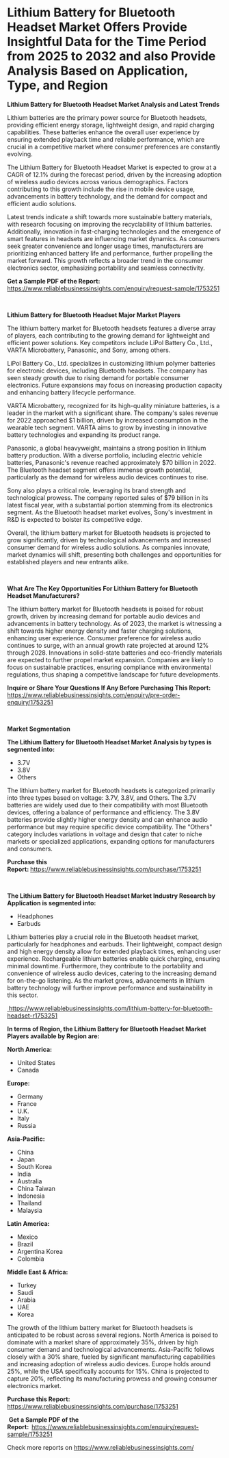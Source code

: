 <p><h1>Lithium Battery for Bluetooth Headset Market Offers Provide Insightful Data for the Time Period from 2025 to 2032 and also Provide Analysis Based on Application, Type, and Region</h1></p><p><strong>Lithium Battery for Bluetooth Headset Market Analysis and Latest Trends</strong></p>
<p><p>Lithium batteries are the primary power source for Bluetooth headsets, providing efficient energy storage, lightweight design, and rapid charging capabilities. These batteries enhance the overall user experience by ensuring extended playback time and reliable performance, which are crucial in a competitive market where consumer preferences are constantly evolving. </p><p>The Lithium Battery for Bluetooth Headset Market is expected to grow at a CAGR of 12.1% during the forecast period, driven by the increasing adoption of wireless audio devices across various demographics. Factors contributing to this growth include the rise in mobile device usage, advancements in battery technology, and the demand for compact and efficient audio solutions. </p><p>Latest trends indicate a shift towards more sustainable battery materials, with research focusing on improving the recyclability of lithium batteries. Additionally, innovation in fast-charging technologies and the emergence of smart features in headsets are influencing market dynamics. As consumers seek greater convenience and longer usage times, manufacturers are prioritizing enhanced battery life and performance, further propelling the market forward. This growth reflects a broader trend in the consumer electronics sector, emphasizing portability and seamless connectivity.</p></p>
<p><strong>Get a Sample PDF of the Report:&nbsp;</strong> <a href="https://www.reliablebusinessinsights.com/enquiry/request-sample/1753251?utm_campaign=2317&utm_medium=2&utm_source=Github&utm_content=ia&utm_term=10022025&utm_id=lithium-battery-for-bluetooth-headset">https://www.reliablebusinessinsights.com/enquiry/request-sample/1753251</a></p>
<p>&nbsp;</p>
<p><strong>Lithium Battery for Bluetooth Headset Major Market Players</strong></p>
<p><p>The lithium battery market for Bluetooth headsets features a diverse array of players, each contributing to the growing demand for lightweight and efficient power solutions. Key competitors include LiPol Battery Co., Ltd., VARTA Microbattery, Panasonic, and Sony, among others.</p><p>LiPol Battery Co., Ltd. specializes in customizing lithium polymer batteries for electronic devices, including Bluetooth headsets. The company has seen steady growth due to rising demand for portable consumer electronics. Future expansions may focus on increasing production capacity and enhancing battery lifecycle performance.</p><p>VARTA Microbattery, recognized for its high-quality miniature batteries, is a leader in the market with a significant share. The company's sales revenue for 2022 approached $1 billion, driven by increased consumption in the wearable tech segment. VARTA aims to grow by investing in innovative battery technologies and expanding its product range.</p><p>Panasonic, a global heavyweight, maintains a strong position in lithium battery production. With a diverse portfolio, including electric vehicle batteries, Panasonic's revenue reached approximately $70 billion in 2022. The Bluetooth headset segment offers immense growth potential, particularly as the demand for wireless audio devices continues to rise.</p><p>Sony also plays a critical role, leveraging its brand strength and technological prowess. The company reported sales of $79 billion in its latest fiscal year, with a substantial portion stemming from its electronics segment. As the Bluetooth headset market evolves, Sony's investment in R&D is expected to bolster its competitive edge.</p><p>Overall, the lithium battery market for Bluetooth headsets is projected to grow significantly, driven by technological advancements and increased consumer demand for wireless audio solutions. As companies innovate, market dynamics will shift, presenting both challenges and opportunities for established players and new entrants alike.</p></p>
<p>&nbsp;</p>
<p><strong>What Are The Key Opportunities For Lithium Battery for Bluetooth Headset Manufacturers?</strong></p>
<p><p>The lithium battery market for Bluetooth headsets is poised for robust growth, driven by increasing demand for portable audio devices and advancements in battery technology. As of 2023, the market is witnessing a shift towards higher energy density and faster charging solutions, enhancing user experience. Consumer preference for wireless audio continues to surge, with an annual growth rate projected at around 12% through 2028. Innovations in solid-state batteries and eco-friendly materials are expected to further propel market expansion. Companies are likely to focus on sustainable practices, ensuring compliance with environmental regulations, thus shaping a competitive landscape for future developments.</p></p>
<p><strong>Inquire or Share Your Questions If Any Before Purchasing This Report:</strong> <a href="https://www.reliablebusinessinsights.com/enquiry/pre-order-enquiry/1753251?utm_campaign=2317&utm_medium=2&utm_source=Github&utm_content=ia&utm_term=10022025&utm_id=lithium-battery-for-bluetooth-headset">https://www.reliablebusinessinsights.com/enquiry/pre-order-enquiry/1753251</a></p>
<p>&nbsp;</p>
<p><strong>Market Segmentation</strong></p>
<p><strong>The Lithium Battery for Bluetooth Headset Market Analysis by types is segmented into:</strong></p>
<p><ul><li>3.7V</li><li>3.8V</li><li>Others</li></ul></p>
<p><p>The lithium battery market for Bluetooth headsets is categorized primarily into three types based on voltage: 3.7V, 3.8V, and Others. The 3.7V batteries are widely used due to their compatibility with most Bluetooth devices, offering a balance of performance and efficiency. The 3.8V batteries provide slightly higher energy density and can enhance audio performance but may require specific device compatibility. The "Others" category includes variations in voltage and design that cater to niche markets or specialized applications, expanding options for manufacturers and consumers.</p></p>
<p><strong>Purchase this Report:&nbsp;</strong><a href="https://www.reliablebusinessinsights.com/purchase/1753251?utm_campaign=2317&utm_medium=2&utm_source=Github&utm_content=ia&utm_term=10022025&utm_id=lithium-battery-for-bluetooth-headset">https://www.reliablebusinessinsights.com/purchase/1753251</a></p>
<p>&nbsp;</p>
<p><strong>The Lithium Battery for Bluetooth Headset Market Industry Research by Application is segmented into:</strong></p>
<p><ul><li>Headphones</li><li>Earbuds</li></ul></p>
<p><p>Lithium batteries play a crucial role in the Bluetooth headset market, particularly for headphones and earbuds. Their lightweight, compact design and high energy density allow for extended playback times, enhancing user experience. Rechargeable lithium batteries enable quick charging, ensuring minimal downtime. Furthermore, they contribute to the portability and convenience of wireless audio devices, catering to the increasing demand for on-the-go listening. As the market grows, advancements in lithium battery technology will further improve performance and sustainability in this sector.</p></p>
<p><a href="https://www.reliablebusinessinsights.com/lithium-battery-for-bluetooth-headset-r1753251?utm_campaign=2317&utm_medium=2&utm_source=Github&utm_content=ia&utm_term=10022025&utm_id=lithium-battery-for-bluetooth-headset">&nbsp;https://www.reliablebusinessinsights.com/lithium-battery-for-bluetooth-headset-r1753251</a></p>
<p><strong>In terms of Region, the Lithium Battery for Bluetooth Headset Market Players available by Region are:</strong></p>
<p>
    <p> <strong> North America: </strong>
        <ul>
            <li>United States</li>
            <li>Canada</li>
        </ul>
        </p> 
    <p> <strong> Europe: </strong>
        <ul>
            <li>Germany</li>
            <li>France</li>
            <li>U.K.</li>
            <li>Italy</li>
            <li>Russia</li>
        </ul>
        </p> 
    <p> <strong> Asia-Pacific: </strong>
        <ul>
            <li>China</li>
            <li>Japan</li>
            <li>South Korea</li>
            <li>India</li>
            <li>Australia</li>
            <li>China Taiwan</li>
            <li>Indonesia</li>
            <li>Thailand</li>
            <li>Malaysia</li>
        </ul>
        </p> 
    <p> <strong> Latin America: </strong>
        <ul>
            <li>Mexico</li>
            <li>Brazil</li>
            <li>Argentina Korea</li>
            <li>Colombia</li>
        </ul>
        </p> 
    <p> <strong> Middle East & Africa: </strong>
        <ul>
            <li>Turkey</li>
            <li>Saudi</li>
            <li>Arabia</li>
            <li>UAE</li>
            <li>Korea</li>
        </ul>
    </p>
    </p>
<p><p>The growth of the lithium battery market for Bluetooth headsets is anticipated to be robust across several regions. North America is poised to dominate with a market share of approximately 35%, driven by high consumer demand and technological advancements. Asia-Pacific follows closely with a 30% share, fueled by significant manufacturing capabilities and increasing adoption of wireless audio devices. Europe holds around 25%, while the USA specifically accounts for 15%. China is projected to capture 20%, reflecting its manufacturing prowess and growing consumer electronics market.</p></p>
<p><strong>Purchase this Report: </strong><a href="https://www.reliablebusinessinsights.com/purchase/1753251?utm_campaign=2317&utm_medium=2&utm_source=Github&utm_content=ia&utm_term=10022025&utm_id=lithium-battery-for-bluetooth-headset">https://www.reliablebusinessinsights.com/purchase/1753251</a></p>
<p>&nbsp;<strong>Get a Sample PDF of the Report:&nbsp;&nbsp;</strong><a href="https://www.reliablebusinessinsights.com/enquiry/request-sample/1753251?utm_campaign=2317&utm_medium=2&utm_source=Github&utm_content=ia&utm_term=10022025&utm_id=lithium-battery-for-bluetooth-headset">https://www.reliablebusinessinsights.com/enquiry/request-sample/1753251</a></p>
<p><strong></strong></p>
<p>Check more reports on <a href="https://www.reliablebusinessinsights.com/?utm_campaign=2317&utm_medium=2&utm_source=Github&utm_content=ia&utm_term=10022025&utm_id=lithium-battery-for-bluetooth-headset">https://www.reliablebusinessinsights.com/</a></p>
